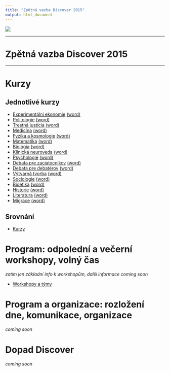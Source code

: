 ```yaml
---
title: "Zpětná vazba Discover 2015"
output: html_document
---
```


![](http://discover.sda.sk/wp-content/uploads/2013/02/farebne-k%C3%B3pia.png)

-------

Zpětná vazba Discover 2015
===============

----------



# Kurzy

## Jednotlivé kurzy

- <a href="reporty_kurzy/report_Experimentální ekonomie.html">Experimentální ekonomie</a>  <a href="reporty_kurzy/report_Experimentální ekonomie.docx"> (word)</a><br />
- <a href="reporty_kurzy/report_Politologie.html">Politologie</a>  <a href="reporty_kurzy/report_Politologie.docx"> (word)</a><br />
- <a href="reporty_kurzy/report_Trestná justícia.html">Trestná justícia</a>  <a href="reporty_kurzy/report_Trestná justícia.docx"> (word)</a><br />
- <a href="reporty_kurzy/report_Medicína.html">Medicína</a>  <a href="reporty_kurzy/report_Medicína.docx"> (word)</a><br />
- <a href="reporty_kurzy/report_Fyzika a kosmologie.html">Fyzika a kosmologie</a>  <a href="reporty_kurzy/report_Fyzika a kosmologie.docx"> (word)</a><br />
- <a href="reporty_kurzy/report_Matematika.html">Matematika</a>  <a href="reporty_kurzy/report_Matematika.docx"> (word)</a><br />
- <a href="reporty_kurzy/report_Biológia.html">Biológia</a>  <a href="reporty_kurzy/report_Biológia.docx"> (word)</a><br />
- <a href="reporty_kurzy/report_Klinická neuroveda.html">Klinická neuroveda</a>  <a href="reporty_kurzy/report_Klinická neuroveda.docx"> (word)</a><br />
- <a href="reporty_kurzy/report_Psychologie.html">Psychologie</a>  <a href="reporty_kurzy/report_Psychologie.docx"> (word)</a><br />
- <a href="reporty_kurzy/report_Debata pre zaciatocníkov.html">Debata pre zaciatocníkov</a>  <a href="reporty_kurzy/report_Debata pre zaciatocníkov.docx"> (word)</a><br />
- <a href="reporty_kurzy/report_Debata pre debatérov.html">Debata pre debatérov</a>  <a href="reporty_kurzy/report_Debata pre debatérov.docx"> (word)</a><br />
- <a href="reporty_kurzy/report_Výtvarná tvorba.html">Výtvarná tvorba</a>  <a href="reporty_kurzy/report_Výtvarná tvorba.docx"> (word)</a><br />
- <a href="reporty_kurzy/report_Sociologie.html">Sociologie</a>  <a href="reporty_kurzy/report_Sociologie.docx"> (word)</a><br />
- <a href="reporty_kurzy/report_Bioetika.html">Bioetika</a>  <a href="reporty_kurzy/report_Bioetika.docx"> (word)</a><br />
- <a href="reporty_kurzy/report_Historie.html">Historie</a>  <a href="reporty_kurzy/report_Historie.docx"> (word)</a><br />
- <a href="reporty_kurzy/report_Literatura.html">Literatura</a>  <a href="reporty_kurzy/report_Literatura.docx"> (word)</a><br />
- <a href="reporty_kurzy/report_Migrace.html">Migrace</a>  <a href="reporty_kurzy/report_Migrace.docx"> (word)</a><br />

## Srovnání

- [Kurzy](kurzy.html)



# Program: odpolední a večerní workshopy, volný čas

*zatím jen základní info k workshopům, další informace coming soon*

- [Workshopy a týmy](workshopy.html)



# Program a organizace: rozložení dne, komunikace, organizace

*coming soon*



# Dopad Discover

*coming soon*
